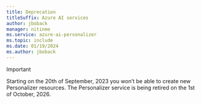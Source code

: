 ```yaml
---
title: Deprecation
titleSuffix: Azure AI services
author: jboback
manager: nitinme
ms.service: azure-ai-personalizer
ms.topic: include
ms.date: 01/19/2024
ms.author: jboback
---
```


> [!IMPORTANT]
> Starting on the 20th of September, 2023 you won’t be able to create new Personalizer resources. The Personalizer service is being retired on the 1st of October, 2026.